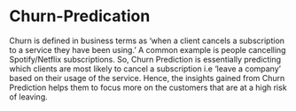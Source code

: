# Churn-Predication
Churn is defined in business terms as ‘when a client cancels a subscription to a service they have been using.’ A common example is people cancelling Spotify/Netflix subscriptions. So, Churn Prediction is essentially predicting which clients are most likely to cancel a subscription i.e ‘leave a company’ based on their usage of the service. Hence, the insights gained from Churn Prediction helps them to focus more on the customers that are at a high risk of leaving.
